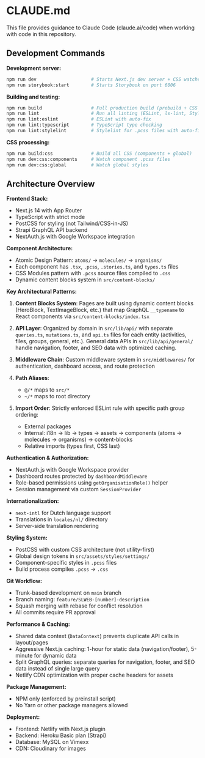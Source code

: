 # CLAUDE.md

This file provides guidance to Claude Code (claude.ai/code) when working with code in this repository.

## Development Commands

**Development server:**
```bash
npm run dev                    # Starts Next.js dev server + CSS watchers
npm run storybook:start        # Starts Storybook on port 6006
```

**Building and testing:**
```bash
npm run build                  # Full production build (prebuild + CSS + Next.js)
npm run lint                   # Run all linting (ESLint, ls-lint, Stylelint, TypeScript)
npm run lint:eslint            # ESLint with auto-fix
npm run lint:typescript        # TypeScript type checking
npm run lint:stylelint         # Stylelint for .pcss files with auto-fix
```

**CSS processing:**
```bash
npm run build:css              # Build all CSS (components + global)
npm run dev:css:components     # Watch component .pcss files
npm run dev:css:global         # Watch global styles
```

## Architecture Overview

**Frontend Stack:**
- Next.js 14 with App Router
- TypeScript with strict mode
- PostCSS for styling (not Tailwind/CSS-in-JS)
- Strapi GraphQL API backend
- NextAuth.js with Google Workspace integration

**Component Architecture:**
- Atomic Design Pattern: `atoms/` → `molecules/` → `organisms/`
- Each component has `.tsx`, `.pcss`, `.stories.ts`, and `types.ts` files
- CSS Modules pattern with `.pcss` source files compiled to `.css`
- Dynamic content blocks system in `src/content-blocks/`

**Key Architectural Patterns:**

1. **Content Blocks System**: Pages are built using dynamic content blocks (HeroBlock, TextImageBlock, etc.) that map GraphQL `__typename` to React components via `src/content-blocks/index.tsx`

2. **API Layer**: Organized by domain in `src/lib/api/` with separate `queries.ts`, `mutations.ts`, and `api.ts` files for each entity (activities, files, groups, general, etc.). General data APIs in `src/lib/api/general/` handle navigation, footer, and SEO data with optimized caching.

3. **Middleware Chain**: Custom middleware system in `src/middlewares/` for authentication, dashboard access, and route protection

4. **Path Aliases**: 
   - `@/*` maps to `src/*`
   - `~/*` maps to root directory

5. **Import Order**: Strictly enforced ESLint rule with specific path group ordering:
   - External packages
   - Internal: i18n → lib → types → assets → components (atoms → molecules → organisms) → content-blocks
   - Relative imports (types first, CSS last)

**Authentication & Authorization:**
- NextAuth.js with Google Workspace provider
- Dashboard routes protected by `dashboardMiddleware`
- Role-based permissions using `getOrganisationRole()` helper
- Session management via custom `SessionProvider`

**Internationalization:**
- `next-intl` for Dutch language support
- Translations in `locales/nl/` directory
- Server-side translation rendering

**Styling System:**
- PostCSS with custom CSS architecture (not utility-first)
- Global design tokens in `src/assets/styles/settings/`
- Component-specific styles in `.pcss` files
- Build process compiles `.pcss` → `.css`

**Git Workflow:**
- Trunk-based development on `main` branch
- Branch naming: `feature/SLWEB-[number]-description`
- Squash merging with rebase for conflict resolution
- All commits require PR approval

**Performance & Caching:**
- Shared data context (`DataContext`) prevents duplicate API calls in layout/pages
- Aggressive Next.js caching: 1-hour for static data (navigation/footer), 5-minute for dynamic data
- Split GraphQL queries: separate queries for navigation, footer, and SEO data instead of single large query
- Netlify CDN optimization with proper cache headers for assets

**Package Management:**
- NPM only (enforced by preinstall script)
- No Yarn or other package managers allowed

**Deployment:**
- Frontend: Netlify with Next.js plugin
- Backend: Heroku Basic plan (Strapi)
- Database: MySQL on Vimexx
- CDN: Cloudinary for images